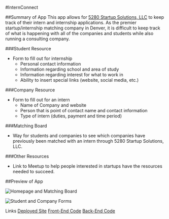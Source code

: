#InternConnect

##Summary of App
This app allows for [5280 Startup Solutions, LLC](https://www.5280startupsolutions.co/) to keep track of their intern and internship applications. As the premier startup/internship matching company in Denver, it is difficult to keep track of what is happening with all of the companies and students while also running a consulting company.

###Student Resource
* Form to fill out for internship
    * Personal contact information
    * Information regarding school and area of study
    * Information regarding interest for what to work in
    * Ability to insert special links (website, social media, etc.)

###Company Resource
* Form to fill out for an intern
    * Name of Company and website
    * Person that is point of contact name and contact information
    * Type of intern (duties, payment and time period)

###Matching Board
* Way for students and companies to see which companies have previously been matched with an intern through 5280 Startup Solutions, LLC.

###Other Resources
* Link to Meetup to help people interested in startups have the resources needed to succeed.

##Preview of App

![Homepage and Matching Board](assets/App.Screen.1)

![Student and Company Forms](assets/App.Screen.2)


Links
[Deployed Site](https://intern-connect.firebaseapp.com/)
[Front-End Code](https://github.com/sarahevelynn/intern-connect-client)
[Back-End Code](https://github.com/sarahevelynn/intern-connect-server)
